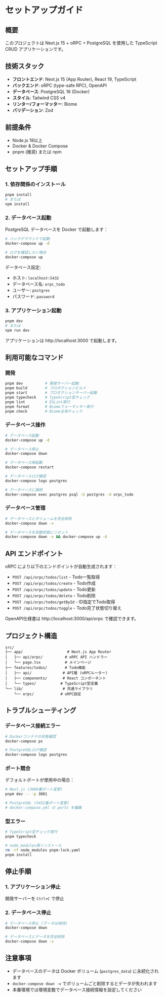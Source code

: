 # セットアップガイド

## 概要

このプロジェクトは Next.js 15 + oRPC + PostgreSQL を使用した TypeScript CRUD アプリケーションです。

## 技術スタック

- **フロントエンド**: Next.js 15 (App Router), React 19, TypeScript
- **バックエンド**: oRPC (type-safe RPC), OpenAPI
- **データベース**: PostgreSQL 16 (Docker)
- **スタイル**: Tailwind CSS v4
- **リンター/フォーマッター**: Biome
- **バリデーション**: Zod

## 前提条件

- Node.js 18以上
- Docker & Docker Compose
- pnpm (推奨) または npm

## セットアップ手順

### 1. 依存関係のインストール

```bash
pnpm install
# または
npm install
```

### 2. データベース起動

PostgreSQL データベースを Docker で起動します：

```bash
# バックグラウンドで起動
docker-compose up -d

# ログを確認したい場合
docker-compose up
```

データベース設定:
- ホスト: `localhost:5432`
- データベース名: `orpc_todo`
- ユーザー: `postgres`
- パスワード: `password`

### 3. アプリケーション起動

```bash
pnpm dev
# または
npm run dev
```

アプリケーションは http://localhost:3000 で起動します。

## 利用可能なコマンド

### 開発

```bash
pnpm dev          # 開発サーバー起動
pnpm build        # プロダクションビルド
pnpm start        # プロダクションサーバー起動
pnpm typecheck    # TypeScript型チェック
pnpm lint         # ESLint実行
pnpm format       # Biomeフォーマッター実行
pnpm check        # Biome全体チェック
```

### データベース操作

```bash
# データベース起動
docker-compose up -d

# データベース停止
docker-compose down

# データベース再起動
docker-compose restart

# データベースログ確認
docker-compose logs postgres

# データベースに接続
docker-compose exec postgres psql -U postgres -d orpc_todo
```

### データベース管理

```bash
# データベースとボリュームを完全削除
docker-compose down -v

# データベースを初期状態にリセット
docker-compose down -v && docker-compose up -d
```

## API エンドポイント

oRPC により以下のエンドポイントが自動生成されます：

- `POST /api/orpc/todos/list` - Todo一覧取得
- `POST /api/orpc/todos/create` - Todo作成
- `POST /api/orpc/todos/update` - Todo更新
- `POST /api/orpc/todos/delete` - Todo削除
- `POST /api/orpc/todos/getById` - ID指定でTodo取得
- `POST /api/orpc/todos/toggle` - Todo完了状態切り替え

OpenAPI仕様書は http://localhost:3000/api/orpc で確認できます。

## プロジェクト構造

```
src/
├── app/                    # Next.js App Router
│   ├── api/orpc/          # oRPC API ハンドラー
│   └── page.tsx           # メインページ
├── features/todos/        # Todo機能
│   ├── api/              # API層 (oRPCルーター)
│   ├── components/       # React コンポーネント
│   └── types/           # TypeScript型定義
└── lib/                  # 共通ライブラリ
    └── orpc/            # oRPC設定
```

## トラブルシューティング

### データベース接続エラー

```bash
# Dockerコンテナの状態確認
docker-compose ps

# PostgreSQLログ確認
docker-compose logs postgres
```

### ポート競合

デフォルトポートが使用中の場合：

```bash
# Next.js (3000番ポート変更)
pnpm dev -- -p 3001

# PostgreSQL (5432番ポート変更)
# docker-compose.yml の ports を編集
```

### 型エラー

```bash
# TypeScript型チェック実行
pnpm typecheck

# node_modules再インストール
rm -rf node_modules pnpm-lock.yaml
pnpm install
```

## 停止手順

### 1. アプリケーション停止

開発サーバーを `Ctrl+C` で停止

### 2. データベース停止

```bash
# データベース停止 (データは保持)
docker-compose down

# データベースとデータを完全削除
docker-compose down -v
```

## 注意事項

- データベースのデータは Docker ボリューム (`postgres_data`) に永続化されます
- `docker-compose down -v` でボリュームごと削除するとデータが失われます
- 本番環境では環境変数でデータベース接続情報を設定してください